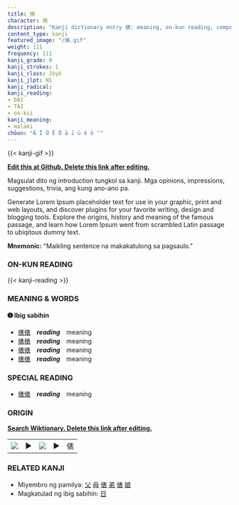 ```yaml
---
title: 俵
character: 俵
description: "Kanji dictionary entry 俵: meaning, on-kun reading, compounds, origin, related kanji"
content_type: kanji
featured_image: "/俵.gif"
weight: 111
frequency: 111
kanji_grade: 9
kanji_strokes: 1
kanji_class: Jōyō
kanji_jlpt: N1
kanji_radical: 
kanji_reading: 
- DAI
- TAI
- oo-kii
kanji_meaning:
- malaki
chōon: "Ā Ī Ū Ē Ō ā ī ū ē ō ’"
---
```

[//]: # (Don't edit the line below. Kanji animated GIF code is automatically generated.)
{{< kanji-gif >}}

[//]: # (Edit below this line.)

**[Edit this at Github. Delete this link after editing.](https://github.com/tim0g/tim/tree/main/content/kanji/俵/index.md)**

Magsulat dito ng introduction tungkol sa kanji. Mga opinions, impressions, suggestions, trivia, ang kung ano-ano pa.

Generate Lorem Ipsum placeholder text for use in your graphic, print and web layouts, and discover plugins for your favorite writing, design and blogging tools. Explore the origins, history and meaning of the famous passage, and learn how Lorem Ipsum went from scrambled Latin passage to ubiqitous dummy text.
 
**Mnemonic:** "Maikling sentence na makakatulong sa pagsaulo."

### ON-KUN READING

[//]: # (Don't edit the line below. ON-KUN READING code is automatically generated.)
{{< kanji-reading >}}

### MEANING & WORDS

#### ➊ **Ibig sabihin**
  - [俵](../俵)[俵](../俵)　***reading***　meaning
  - [俵](../俵)[俵](../俵)　***reading***　meaning
  - [俵](../俵)[俵](../俵)　***reading***　meaning
  - [俵](../俵)[俵](../俵)　***reading***　meaning

### SPECIAL READING
  - [俵](../俵)[俵](../俵)　***reading***　meaning

### ORIGIN

**[Search Wiktionary. Delete this link after editing.](https://wiktionary.org/wiki/俵)**
<table class="kanji-table"><tr><td>
<img src="60px-俵-bronze.svg.png">
</td><td>▶</td><td>
<img src="60px-俵-oracle.svg.png">
</td><td>▶</td>
<td class="kanji-origin">俵</td>
</tr></table>

### RELATED KANJI
- Miyembro ng pamilya: [父](../父) [母](../母) [俵](../俵) [弟](../弟) [俵](../俵) [娘](../娘)
- Magkatulad ng ibig sabihin: [日](../日)
